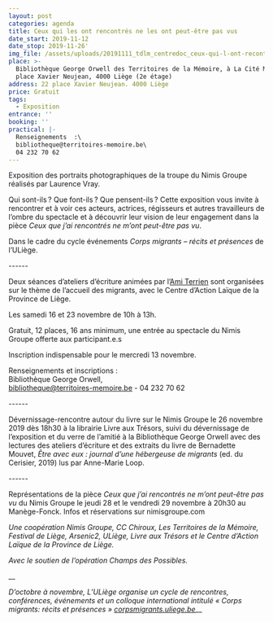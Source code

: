 ```yaml
---
layout: post
categories: agenda
title: Ceux qui les ont rencontrés ne les ont peut-être pas vus
date_start: 2019-11-12
date_stop: 2019-11-26'
img_file: /assets/uploads/20191111_tdlm_centredoc_ceux-qui-l-ont-recontre_agenda-tm.jpg
place: >-
  Bibliothèque George Orwell des Territoires de la Mémoire, à La Cité Miroir, 22
  place Xavier Neujean, 4000 Liège (2e étage)
address: 22 place Xavier Neujean. 4000 Liège
price: Gratuit
tags:
  - Exposition
entrance: ''
booking: ''
practical: |-
  Renseignements  :\
  bibliotheque@territoires-memoire.be\
  04 232 70 62
---
```

Exposition des portraits photographiques de la troupe du Nimis Groupe réalisés par Laurence Vray.

Qui sont-ils ? Que font-ils ? Que pensent-ils ? Cette exposition vous invite à rencontrer et à voir ces acteurs, actrices, régisseurs et autres travailleurs de l’ombre du spectacle et à découvrir leur vision de leur engagement dans la pièce _Ceux que j’ai rencontrés ne m’ont peut-être pas vu_.

Dans le cadre du cycle événements _Corps migrants – récits et présences_ de l’ULiège.

\------

Deux séances d’ateliers d’écriture animées par l’[Ami Terrien](https://www.facebook.com/amiterrienliege/) sont organisées sur le thème de l’accueil des migrants, avec le Centre d’Action Laïque de la Province de Liège.

Les samedi 16 et 23 novembre de 10h à 13h.

Gratuit, 12 places, 16 ans minimum, une entrée au spectacle du Nimis Groupe offerte aux participant.e.s

Inscription indispensable pour le mercredi 13 novembre.

Renseignements et inscriptions :\
Bibliothèque George Orwell,\
bibliotheque@territoires-memoire.be - 04 232 70 62

\------

Dévernissage-rencontre autour du livre sur le Nimis Groupe le 26 novembre 2019 dès 18h30 à la librairie Livre aux Trésors, suivi du dévernissage de l’exposition et du verre de l’amitié à la Bibliothèque George Orwell avec des lectures des ateliers d’écriture et des extraits du livre de Bernadette Mouvet, _Être avec eux : journal d’une hébergeuse de migrants_ (ed. du Cerisier, 2019) lus par Anne-Marie Loop.

\------

Représentations de la pièce _Ceux que j’ai rencontrés ne m’ont peut-être pas vu_ du Nimis Groupe le jeudi 28 et le vendredi 29 novembre à 20h30 au Manège-Fonck. 
Infos et réservations sur nimisgroupe.com 

_Une coopération Nimis Groupe, CC Chiroux, Les Territoires de la Mémoire, Festival de Liège, Arsenic2, ULiège, Livre aux Trésors et le Centre d’Action Laïque de la Province de Liège._ 

_Avec le soutien de l’opération Champs des Possibles._

__

_D’octobre à novembre, L’ULiège organise un cycle de rencontres, conférences, événements et un colloque international intitulé « Corps migrants: récits et présences »_  [_corpsmigrants.uliege.be_](http://web.philo.ulg.ac.be/corpsmigrants/)__
